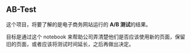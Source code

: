 ﻿## AB-Test

这个项目，将要了解的是电子商务网站运行的 **A/B 测试**的结果。

目标是通过这个 notebook 来帮助公司弄清楚他们是否应该使用新的页面，保留旧的页面，或者应该将测试时间延长，之后再做出决定。
